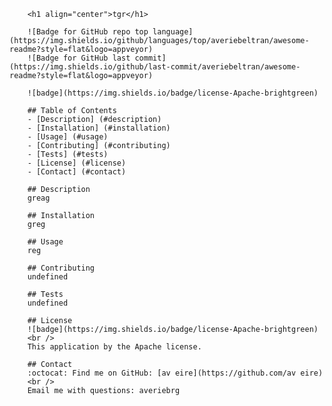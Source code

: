 
		<h1 align="center">tgr</h1>

		![Badge for GitHub repo top language](https://img.shields.io/github/languages/top/averiebeltran/awesome-readme?style=flat&logo=appveyor)
		![Badge for GitHub last commit](https://img.shields.io/github/last-commit/averiebeltran/awesome-readme?style=flat&logo=appveyor)

		![badge](https://img.shields.io/badge/license-Apache-brightgreen)

		## Table of Contents
		- [Description] (#description)
		- [Installation] (#installation)
		- [Usage] (#usage)
		- [Contributing] (#contributing)
		- [Tests] (#tests)
		- [License] (#license)
		- [Contact] (#contact)

		## Description
		greag

		## Installation
		greg

		## Usage
		reg

		## Contributing
		undefined

		## Tests
		undefined

		## License
		![badge](https://img.shields.io/badge/license-Apache-brightgreen)
		<br />
		This application by the Apache license.

		## Contact
		:octocat: Find me on GitHub: [av eire](https://github.com/av eire)
		<br />
		Email me with questions: averiebrg
	